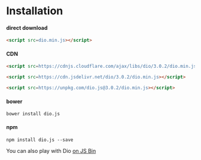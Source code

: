 # Installation

#### direct download

```html
<script src=dio.min.js></script>
```

#### CDN

```html
<script src=https://cdnjs.cloudflare.com/ajax/libs/dio/3.0.2/dio.min.js></script>
```

```html
<script src=https://cdn.jsdelivr.net/dio/3.0.2/dio.min.js></script>
```

```html
<script src=https://unpkg.com/dio.js@3.0.2/dio.min.js></script>
```

#### bower

```
bower install dio.js
```

#### npm

```
npm install dio.js --save
```

You can also play with Dio [on JS Bin](http://jsbin.com/lobavo/edit?js,output)

